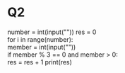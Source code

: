 # Q2
number = int(input("")) 
res = 0  
for i in range(number):     
member = int(input(""))     
if member % 3 == 0 and member > 0:        
res = res + 1 print(res)
